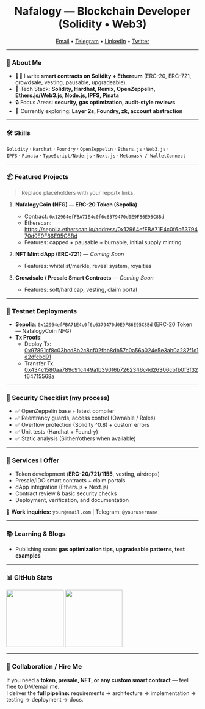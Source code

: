 <!-- Profile Header -->
<h1 align="center">Nafalogy — Blockchain Developer (Solidity • Web3)</h1>
<p align="center">
  <a href="mailto:nafalogy@email.com">Email</a> •
  <a href="https://t.me/yourusername">Telegram</a> •
  <a href="https://www.linkedin.com/in/yourhandle/">LinkedIn</a> •
  <a href="https://x.com/nafalogy">Twitter</a>
</p>

---

### 🚀 About Me
- 👨‍💻 I write **smart contracts on Solidity + Ethereum** (ERC-20, ERC-721, crowdsale, vesting, pausable, upgradeable).
- 🧰 Tech Stack: **Solidity, Hardhat, Remix, OpenZeppelin, Ethers.js/Web3.js, Node.js, IPFS, Pinata**
- 🔒 Focus Areas: **security, gas optimization, audit-style reviews**
- 🌱 Currently exploring: **Layer 2s, Foundry, zk, account abstraction**

---

### 🛠 Skills
`Solidity` · `Hardhat` · `Foundry` · `OpenZeppelin` · `Ethers.js` · `Web3.js` ·  
`IPFS` · `Pinata` · `TypeScript/Node.js` · `Next.js` · `Metamask / WalletConnect`

---

### 📦 Featured Projects
> Replace placeholders with your repo/tx links.

1. **NafalogyCoin (NFG) — ERC-20 Token (Sepolia)**  
   - Contract: `0x12964efFBA71E4c0f6c6379470d0E9F86E95C8Bd`  
   - Etherscan: https://sepolia.etherscan.io/address/0x12964efFBA71E4c0f6c6379470d0E9F86E95C8Bd
   - Features: capped + pausable + burnable, initial supply minting  

2. **NFT Mint dApp (ERC-721)** — *Coming Soon*
   - Features: whitelist/merkle, reveal system, royalties

3. **Crowdsale / Presale Smart Contracts** — *Coming Soon*
   - Features: soft/hard cap, vesting, claim portal

---

### 🧪 Testnet Deployments
- **Sepolia**: `0x12964efFBA71E4c0f6c6379470d0E9F86E95C8Bd` (ERC-20 Token — NafalogyCoin NFG)  
- **Tx Proofs**:  
  - Deploy Tx: [0x97891cf8c03bcd8b2c8cf02fbb8db57c0a56a024e5e3ab0a287f1c1e2dfcbd91](https://sepolia.etherscan.io/tx/0x97891cf8c03bcd8b2c8cf02fbb8db57c0a56a024e5e3ab0a287f1c1e2dfcbd91)  
  - Transfer Tx: [0x434c1580aa789c91c449a1b390f6b7262346c4d26306cbfb0f3f32f64715568a](https://sepolia.etherscan.io/tx/0x434c1580aa789c91c449a1b390f6b7262346c4d26306cbfb0f3f32f64715568a)

---

### 🧯 Security Checklist (my process)
- ✅ OpenZeppelin base + latest compiler  
- ✅ Reentrancy guards, access control (Ownable / Roles)  
- ✅ Overflow protection (Solidity ^0.8) + custom errors  
- ✅ Unit tests (Hardhat + Foundry)  
- ✅ Static analysis (Slither/others when available)  

---

### 💼 Services I Offer
- Token development (**ERC-20/721/1155**, vesting, airdrops)  
- Presale/IDO smart contracts + claim portals  
- dApp integration (Ethers.js + Next.js)  
- Contract review & basic security checks  
- Deployment, verification, and documentation  

📩 **Work inquiries:** `your@email.com` | Telegram: `@yourusername`

---

### 📚 Learning & Blogs
- Publishing soon: **gas optimization tips, upgradeable patterns, test examples**

---

### 📊 GitHub Stats
<p align="left">
  <img src="https://github-readme-stats.vercel.app/api?username=nafalogy&show_icons=true&theme=tokyonight" height="150" />
  <img src="https://github-readme-stats.vercel.app/api/top-langs/?username=nafalogy&layout=compact&theme=tokyonight" height="150" />
</p>

---

### 🤝 Collaboration / Hire Me
If you need a **token, presale, NFT, or any custom smart contract** — feel free to DM/email me.  
I deliver the **full pipeline:** requirements → architecture → implementation → testing → deployment → docs.  
